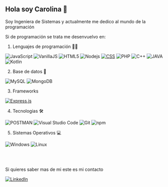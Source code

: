 ## Hola soy Carolina 👋

Soy Ingeniera de Sistemas y actualmente me dedico al mundo de la programación 
<br>

Si de programación se trata me desenvuelvo en:

1. Lenguajes de programación 👩‍💻 

![JavaScript](https://img.shields.io/badge/-JavaScript-F7DF1E?style=flat-square&logo=JavaScript&logoColor=white)
![VanillaJS](https://img.shields.io/badge/-Vanilla-ff6462?style=flat-square&logo=JavaScript&logoColor=white)
![HTML5](https://img.shields.io/badge/-HTML5-E34F26?style=flat-square&logo=html5&logoColor=white)
![Nodejs](https://img.shields.io/badge/-Nodejs-43853d?style=flat-square&logo=Node.js&logoColor=white)
 <a href="https://github.com/search?q=user%3ADenverCoder1+is%3Arepo+language%3Acss"><img alt="CSS" src="https://img.shields.io/badge/CSS%20-%231572B6.svg?logo=css3&logoColor=white"></a>
![PHP](https://img.shields.io/badge/-PHP-007ACC?style=flat-square&logo=PHP&logoColor=white)
![C++](https://img.shields.io/badge/-C++-007ACC?style=flat-square&logo=C++&logoColor=white)
![JAVA](https://img.shields.io/badge/-JAVA-E34F26?style=flat-square&logo=java&logoColor=white)
![Kotlin](https://img.shields.io/badge/-Kotlin-00000F?style=flat&logo=kotlin&logoColor=purple)

2. Base de datos 🎒

![MySQL](https://img.shields.io/badge/-MySQL-00000F?style=flat&logo=mysql&logoColor=white)
<img alt="MongoDB" src="https://img.shields.io/badge/MongoDB-4EA94B?logo=mongodb&logoColor=white">

3. Frameworks

 <a href="#"><img alt="Express.js" src="https://img.shields.io/badge/Express.js%20-%23404d59.svg?logo=express&logoColor=white"></a>

4. Tecnologias 🛠

![POSTMAN](https://img.shields.io/badge/-Postman-F05032?style=flat-square&logo=postman&logoColor=white)
![Visual Studio Code](https://img.shields.io/badge/-VSC-007ACC?style=flat-square&logo=Visual+Studio+Code&logoColor=white)
![Git](https://img.shields.io/badge/-Git-F05032?style=flat-square&logo=git&logoColor=white)
![npm](https://img.shields.io/badge/-NPM-CB3837?style=flat-square&logo=npm&logoColor=white)


5. Sistemas Operativos 💻

![Windows](https://img.shields.io/badge/-Windows-007ACC?style=flat-square&logo=Windows&logoColor=white)
![Linux](https://img.shields.io/badge/-Linux-FCC624?style=flat-square&logo=Linux&logoColor=white)


<br>
<br>

Si quieres saber mas de mi este es mi contacto 

[![LinkedIn](https://img.shields.io/static/v1.svg?label=LinkedIn&message=@CarolinaOrdoñez&logo=linkedin&style=flat&color=blue)](https://www.linkedin.com/in/carolina-ordo%C3%B1ez-morales/)






<!--
**CarolinaOM/CarolinaOM** is a ✨ _special_ ✨ repository because its `README.md` (this file) appears on your GitHub profile.

Here are some ideas to get you started:

- 🔭 I’m currently working on ...
- 🌱 I’m currently learning ...
- 👯 I’m looking to collaborate on ...
- 🤔 I’m looking for help with ...
- 💬 Ask me about ...
- 📫 How to reach me: ...
- 😄 Pronouns: ...
- ⚡ Fun fact: ...
-->
